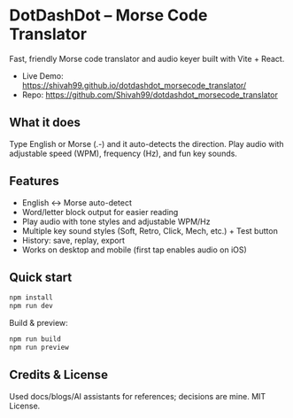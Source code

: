 # DotDashDot – Morse Code Translator

Fast, friendly Morse code translator and audio keyer built with Vite + React.

- Live Demo: https://shivah99.github.io/dotdashdot_morsecode_translator/
- Repo: https://github.com/Shivah99/dotdashdot_morsecode_translator

## What it does
Type English or Morse (.-) and it auto-detects the direction. Play audio with adjustable speed (WPM), frequency (Hz), and fun key sounds.

## Features
- English ↔ Morse auto-detect
- Word/letter block output for easier reading
- Play audio with tone styles and adjustable WPM/Hz
- Multiple key sound styles (Soft, Retro, Click, Mech, etc.) + Test button
- History: save, replay, export
- Works on desktop and mobile (first tap enables audio on iOS)

## Quick start
```powershell
npm install
npm run dev
```
Build & preview:
```powershell
npm run build
npm run preview
```

## Credits & License
Used docs/blogs/AI assistants for references; decisions are mine. MIT License.
